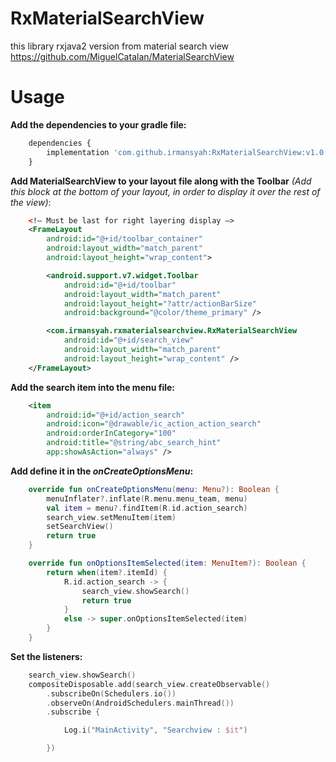 # RxMaterialSearchView
this library rxjava2 version from material search view https://github.com/MiguelCatalan/MaterialSearchView

# Usage
**Add the dependencies to your gradle file:**
```javascript
	dependencies {
    	implementation 'com.github.irmansyah:RxMaterialSearchView:v1.0.0'
	}
```

**Add MaterialSearchView to your layout file along with the Toolbar** *(Add this block at the bottom of your layout, in order to display it over the rest of the view)*:

```xml
    <!— Must be last for right layering display —>
    <FrameLayout
        android:id="@+id/toolbar_container"
        android:layout_width="match_parent"
        android:layout_height="wrap_content">

        <android.support.v7.widget.Toolbar
            android:id="@+id/toolbar"
            android:layout_width="match_parent"
            android:layout_height="?attr/actionBarSize"
            android:background="@color/theme_primary" />

        <com.irmansyah.rxmaterialsearchview.RxMaterialSearchView
            android:id="@+id/search_view"
            android:layout_width="match_parent"
            android:layout_height="wrap_content" />
    </FrameLayout>
```
**Add the search item into the menu file:**
```xml
	<item
        android:id="@+id/action_search"
        android:icon="@drawable/ic_action_action_search"
        android:orderInCategory="100"
        android:title="@string/abc_search_hint"
        app:showAsAction="always" />
```
**Add define it in the *onCreateOptionsMenu*:**
```kotlin
	override fun onCreateOptionsMenu(menu: Menu?): Boolean {
        menuInflater?.inflate(R.menu.menu_team, menu)
        val item = menu?.findItem(R.id.action_search)
        search_view.setMenuItem(item)
        setSearchView()
        return true
    }

    override fun onOptionsItemSelected(item: MenuItem?): Boolean {
        return when(item?.itemId) {
            R.id.action_search -> {
                search_view.showSearch()
                return true
            }
            else -> super.onOptionsItemSelected(item)
        }
    }
```
**Set the listeners:**
```kotlin
	search_view.showSearch()
    compositeDisposable.add(search_view.createObservable()
        .subscribeOn(Schedulers.io())
        .observeOn(AndroidSchedulers.mainThread())
        .subscribe {

            Log.i("MainActivity", "Searchview : $it")

        })
    
```
